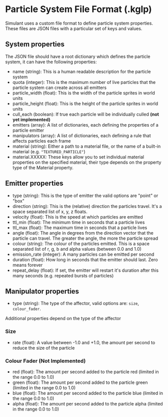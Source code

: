 # Particle System File Format (.kglp)

Simulant uses a custom file format to define particle system properties. These files are JSON files with a particular set of keys and values.

## System properties

The JSON file should have a root dictionary which defines the particle system, it can have the following properties:

 - name (string): This is a human readable description for the particle system
 - quota (integer): This is the maximum number of live particles that the particle system can create across all emitters
 - particle_width (float): This is the width of the particle sprites in world units
 - particle_height (float): This is the height of the particle sprites in world units
 - cull_each (boolean): If true each particle will be individually culled **(not yet implemented)**
 - emitters (array): A list of dictionaries, each defining the properties of a particle emitter 
 - manipulators (array): A list of dictionaries, each defining a rule that affects particles each frame
 - material (string): Either a path to a material file, or the name of a built-in material (e.g. `"TEXTURED_PARTICLE"`)
 - material.XXXXX: These keys allow you to set individual material properties on the specified material, their type depends on the property type of the Material property.

## Emitter properties

 - type (string): This is the type of emitter the valid options are "point" or "box"
 - direction (string): This is the (relative) direction the particles travel. It's a space separated list of x, y, z floats.
 - velocity (float): This is the speed at which particles are emitted
 - ttl_min (float): The minimum time in seconds that a particle lives
 - ttl_max (float): The maximum time in seconds that a particle lives
 - angle (float): The angle in degrees from the direction vector that the particle can travel. The greater the angle, the more the particle spread
 - colour (string): The colour of the particles emitted. This is a space separated list of r, g, b and alpha values (between 0.0 and 1.0)
 - emission_rate (integer): A many particles can be emitted per second
 - duration (float): How long in seconds that the emitter should last. Zero means forever
 - repeat_delay (float): If set, the emitter will restart it's duration after this many seconds (e.g. repeated bursts of particles)

## Manipulator properties 

 - type (string): The type of the affector, valid options are: `size`, `colour_fader`.
 
Additional properties depend on the type of the affector

### Size

 - rate (float): A value between -1.0 and +1.0, the amount per second to reduce the size of the particle

### Colour Fader **(Not Implemented)**

 - red (float): The amount per second added to the particle red (limited in the range 0.0 to 1.0)
 - green (float): The amount per second added to the particle green (limited in the range 0.0 to 1.0)
 - blue (float): The amount per second added to the particle blue (limited in the range 0.0 to 1.0)
 - alpha (float): The amount per second added to the particle alpha (limited in the range 0.0 to 1.0)
